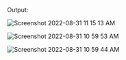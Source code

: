 Output:

![Screenshot 2022-08-31 11 15 13 AM](https://user-images.githubusercontent.com/92240128/187603468-3a9da2d7-7595-4460-90f7-306b23656fc2.png)

![Screenshot 2022-08-31 10 59 53 AM](https://user-images.githubusercontent.com/92240128/187603510-274a6594-8ccc-474d-bba2-be83c7579665.png)

![Screenshot 2022-08-31 10 59 44 AM](https://user-images.githubusercontent.com/92240128/187603520-b97457a5-27c1-429f-9107-3d42d297a4ad.png)

